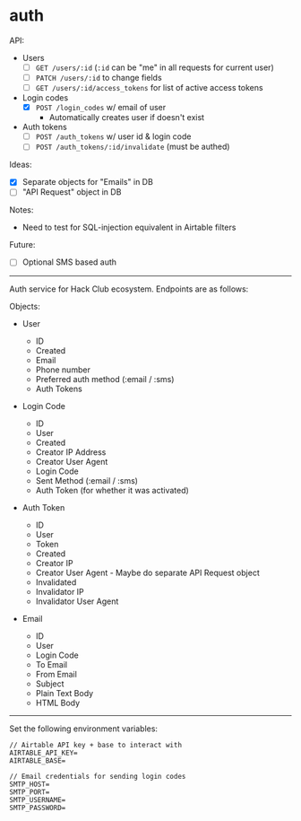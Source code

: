 # auth

API:

- Users
  - [ ] `GET /users/:id` (`:id` can be "me" in all requests for current user)
  - [ ] `PATCH /users/:id` to change fields
  - [ ] `GET /users/:id/access_tokens` for list of active access tokens
- Login codes
  - [x] `POST /login_codes` w/ email of user
    - Automatically creates user if doesn't exist
- Auth tokens
  - [ ] `POST /auth_tokens` w/ user id & login code
  - [ ] `POST /auth_tokens/:id/invalidate` (must be authed)

Ideas:

- [x] Separate objects for "Emails" in DB
- [ ] "API Request" object in DB

Notes:

- Need to test for SQL-injection equivalent in Airtable filters

Future:

- [ ] Optional SMS based auth

---

Auth service for Hack Club ecosystem. Endpoints are as follows:

Objects:

- User
  - ID
  - Created
  - Email
  - Phone number
  - Preferred auth method (:email / :sms)
  - Auth Tokens

- Login Code
  - ID
  - User
  - Created
  - Creator IP Address
  - Creator User Agent
  - Login Code
  - Sent Method (:email / :sms)
  - Auth Token (for whether it was activated)

- Auth Token
  - ID
  - User
  - Token
  - Created
  - Creator IP
  - Creator User Agent - Maybe do separate API Request object
  - Invalidated
  - Invalidator IP
  - Invalidator User Agent

- Email
  - ID
  - User
  - Login Code
  - To Email
  - From Email
  - Subject
  - Plain Text Body
  - HTML Body

---

Set the following environment variables:

```
// Airtable API key + base to interact with
AIRTABLE_API_KEY=
AIRTABLE_BASE=

// Email credentials for sending login codes
SMTP_HOST=
SMTP_PORT=
SMTP_USERNAME=
SMTP_PASSWORD=
```
